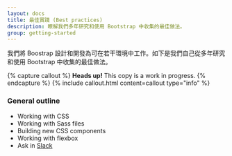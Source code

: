 ```yaml
---
layout: docs
title: 最佳實踐 (Best practices)
description: 瞭解我們多年研究和使用 Bootstrap 中收集的最佳做法。
group: getting-started
---
```


我們將 Boostrap 設計和開發為可在若干環境中工作。如下是我們自己從多年研究和使用 Bootstrap 中收集的最佳做法。

{% capture callout %}
**Heads up!** This copy is a work in progress.
{% endcapture %}
{% include callout.html content=callout type="info" %}

### General outline

- Working with CSS
- Working with Sass files
- Building new CSS components
- Working with flexbox
- Ask in [Slack](https://bootstrap-slack.herokuapp.com/)

